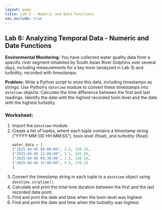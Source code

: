 ```yaml
---
layout: page
title: Lab 6 - Numeric and Date Functions
nav_exclude: true
---
```


## Lab 6: Analyzing Temporal Data - Numeric and Date Functions

**Environmental Monitoring:** You have collected water quality data from a specific river segment inhabited by South Asian River Dolphins over several days, including measurements for a key toxin (analyzed in Lab 3) and turbidity, recorded with timestamps.

**Problem:** Write a Python script to store this data, including timestamps as strings. Use Python’s `datetime` module to convert these timestamps into `datetime` objects. Calculate the time difference between the first and last readings. Identify the date with the highest recorded toxin level and the date with the highest turbidity.

### Worksheet:

1.  Import the `datetime` module.
2.  Create a list of tuples, where each tuple contains a timestamp string ("YYYY-MM-DD HH:MM:SS"), toxin level (float), and turbidity (float):
    ```python
    water_data = [
    ("2025-04-05 08:00:00", 2.5, 150.2),
    ("2025-04-05 12:00:00", 3.1, 165.8),
    ("2025-04-06 09:30:00", 1.9, 140.5),
    ("2025-04-06 15:00:00", 3.5, 170.1)
    ]
    ```
3.  Convert the timestamp string in each tuple to a `datetime` object using `datetime.strptime()`.
4.  Calculate and print the total time duration between the first and the last recorded data point.
5.  Find and print the date and time when the toxin level was highest.
6.  Find and print the date and time when the turbidity was highest.